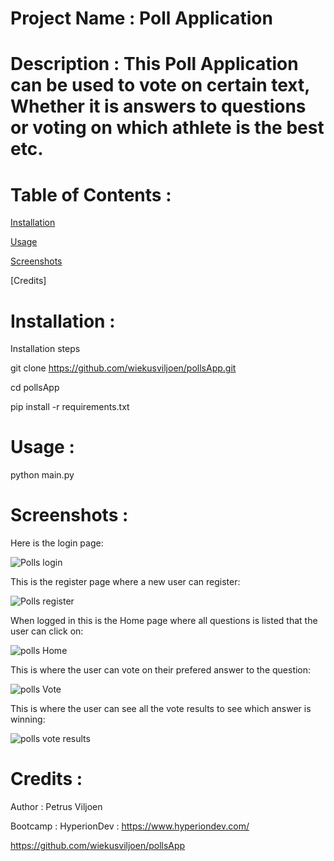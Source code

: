 # Project Name : Poll Application

# Description : This Poll Application can be used to vote on certain text, Whether it is answers to questions or voting on which athlete is the best etc.

# Table of Contents : 

[Installation](https://github.com/wiekusviljoen/pollsApp/blob/main/README.md#installation-)

[Usage](https://github.com/wiekusviljoen/pollsApp/blob/main/README.md#usage-)

[Screenshots](https://github.com/wiekusviljoen/pollsApp/blob/main/README.md#screenshots-)

[Credits]

# Installation :

Installation steps

git clone https://github.com/wiekusviljoen/pollsApp.git

cd pollsApp

pip install -r requirements.txt

# Usage :

python main.py

# Screenshots : 

Here is the login page:

![Polls login](https://github.com/wiekusviljoen/pollsApp/assets/92153476/989adafa-a7a3-4e08-83aa-a03f7a5f6371)

This is the register page where a new user can register:

![Polls register](https://github.com/wiekusviljoen/pollsApp/assets/92153476/67c1b38d-66ef-4d62-b2fd-ca57c23385f0)

When logged in this is the Home page where all questions is listed that the user can click on:

![polls Home](https://github.com/wiekusviljoen/pollsApp/assets/92153476/f72cefd1-fae1-4816-ba66-869f5056132d)

This is where the user can vote on their prefered answer to the question:

![polls Vote](https://github.com/wiekusviljoen/pollsApp/assets/92153476/794f0df7-764d-4227-952b-71bb34365abe)

This is where the user can see all the vote results to see which answer is winning:

![polls vote results](https://github.com/wiekusviljoen/pollsApp/assets/92153476/c4eefb5b-8203-42a8-afde-59c1462b0d64)

# Credits : 

Author : Petrus Viljoen

Bootcamp : HyperionDev : https://www.hyperiondev.com/

https://github.com/wiekusviljoen/pollsApp
